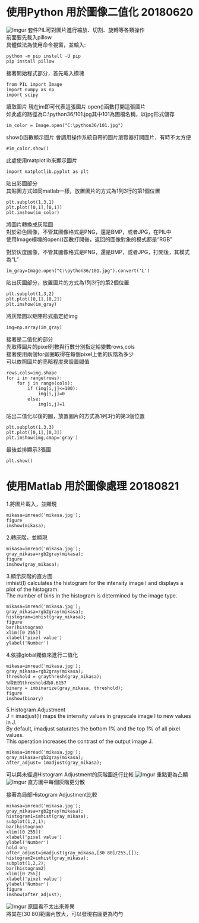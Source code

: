 使用Python 用於圖像二值化 20180620
==================================
![Imgur](https://i.imgur.com/5yMFtlD.png)
套件PIL可對圖片進行縮放、切割、旋轉等各類操作<br/>
前面要先載入pillow<br/>
具體做法為使用命令視窗，並輸入:
<pre><code>python -m pip install -U pip
pip install pillow</pre></code>
接著開始程式部分，首先載入模塊
<pre><code>from PIL import Image  
import numpy as np  
import scipy  </pre></code>
  

讀取圖片 現在im即可代表這張圖片 open()函數打開這張圖片<br/>
如此處的路徑為C:\python36/101.jpg其中101為圖檔名稱，以jpg形式儲存
<pre><code>im_color = Image.open("C:\python36/101.jpg")  </pre></code>
  
show()函數顯示圖片 會調用操作系統自帶的圖片瀏覽器打開圖片，有時不太方便
<pre><code>#im_color.show()</pre></code>

此處使用matplotlib來顯示圖片
<pre><code>import matplotlib.pyplot as plt</pre></code>

貼出彩圖部分<br/>
其貼圖方式如同matlab一樣，放置圖片的方式為1列3行的第1個位置
<pre><code>plt.subplot(1,3,1)
plt.plot([0,1],[0,1])
plt.imshow(im_color)</pre></code>


將圖片轉換成灰階圖<br/>
對於彩色圖像，不管其圖像格式是PNG，還是BMP，或者JPG，在PIL中<br/>
使用Image模塊的open()函數打開後，返回的圖像對象的模式都是“RGB”<br/>

對於灰度圖像，不管其圖像格式是PNG，還是BMP，或者JPG，打開後，其模式為“L”
<pre><code>im_gray=Image.open("C:\python36/101.jpg").convert('L')</pre></code>

貼出灰圖部分，放置圖片的方式為1列3行的第2個位置
<pre><code>plt.subplot(1,3,2)
plt.plot([0,1],[0,2])
plt.imshow(im_gray)</pre></code>



將灰階圖以矩陣形式指定給img
<pre><code>img=np.array(im_gray)</pre></code>

接著是二值化的部分<br/>
先取得圖片的pixel列數與行數分別指定給變數rows,cols<br/>
接著使用兩個for迴圈取得在每個pixel上他的灰階為多少<br/>
可以依照圖片的亮暗程度來設置閥值<br/>
<pre><code>rows,cols=img.shape
for i in range(rows):
    for j in range(cols):
        if (img[i,j]<=100):
            img[i,j]=0
        else:
            img[i,j]=1</pre></code>

貼出二值化以後的圖，放置圖片的方式為1列3行的第3個位置
<pre><code>plt.subplot(1,3,3)
plt.plot([0,1],[0,3])
plt.imshow(img,cmap='gray')</pre></code>
最後並排顯示3張圖
<pre><code>plt.show()</pre></code>

使用Matlab 用於圖像處理 20180821
================================


1.將圖片載入，並顯現
<pre><code>mikasa=imread('mikasa.jpg');
figure
imshow(mikasa);</pre></code>


2.轉灰階，並顯現
<pre><code>mikasa=imread('mikasa.jpg');
gray_mikasa=rgb2gray(mikasa);
figure
imshow(gray_mikasa);</pre></code>


3.顯示灰階的直方圖 <br/>
imhist(I) calculates the histogram for the intensity image I and displays a plot of the histogram. <br/>
The number of bins in the histogram is determined by the image type.

<pre><code>mikasa=imread('mikasa.jpg');
gray_mikasa=rgb2gray(mikasa);
histogram=imhist(gray_mikasa);
figure
bar(histogram)
xlim([0 255])
xlabel('pixel value')
ylabel('Number')</pre></code>


4.依據global閥值來進行二值化
<pre><code>mikasa=imread('mikasa.jpg');
gray_mikasa=rgb2gray(mikasa);
threshold = graythresh(gray_mikasa);
%得到的threshold為0.6157
binary = imbinarize(gray_mikasa, threshold);
figure
imshow(binary)</pre></code>


5.Histogram Adjustment <br/>
J = imadjust(I) maps the intensity values in grayscale image I to new values in J.  <br/>
By default, imadjust saturates the bottom 1% and the top 1% of all pixel values.  <br/>
This operation increases the contrast of the output image J.

<pre><code>mikasa=imread('mikasa.jpg');
gray_mikasa=rgb2gray(mikasa);
after_adjust= imadjust(gray_mikasa);</pre></code>

可以與未經過Histogram Adjustment的灰階圖進行比較
![Imgur](https://i.imgur.com/znImRqV.png)
重點更為凸顯
![Imgur](https://i.imgur.com/EmsuswZ.png)
直方圖中每個灰階更分散<br/>

接著為局部Histogram Adjustment比較
<pre><code>mikasa=imread('mikasa.jpg');
gray_mikasa=rgb2gray(mikasa);
histogram1=imhist(gray_mikasa);
subplot(1,2,1);
bar(histogram)
xlim([0 255])
xlabel('pixel value')
ylabel('Number')
hold on;
after_adjust=imadjust(gray_mikasa,[30 80]/255,[]);
histogram2=imhist(gray_mikasa);
subplot(1,2,2);
bar(histogram2)
xlim([0 255])
xlabel('pixel value')
ylabel('Number')
figure
imshow(after_adjust);</pre></code>
![Imgur](https://i.imgur.com/UHieRo4.png)
原圖看不太出來差異<br/>
將其在[30 80]範圍內放大，可以發現右圖更為均勻







